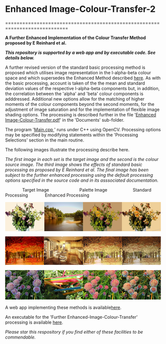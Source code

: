 # Enhanced Image-Colour-Transfer-2
============================================================================

__A Further Enhanced Implementation of the Colour Transfer Method proposed by E Reinhard et al.__

***This repository is supported by a web app and by executable code. See details below.***

A further revised version of the standard basic processing method is proposed which utilises image representation in the l-alpha-beta  colour space and which supersedes the Enhanced Method described [here](https://github.com/TJCoding/Enhanced-Image-Colour-Transfer). As with the basic processing, account is taken of the the mean and standard deviation values of the respective l-alpha-beta components but, in addition, the correlation between the 'alpha' and 'beta' colour components is adddressed. Additional new options allow for the matching of higher moments of the colour components beyond the second moments, for the adjustment of image saturation and for the implementation of flexible image shading options.  The processing is described further in the file '[Enhanced Image-Colour-Transfer.pdf](Documents/Further%20Enhanced%20Image-Colour-Transfer.pdf)'  in the 'Documents' sub-folder. 

The program '[Main.cpp ](Main.cpp)' runs under C++ using OpenCV. Processing options may be specified by modifying statements within the 'Processing Selections' section in the main routine.

The following images illustrate the processing describe here.

*The first image in each set is the target image and the second is the colour source image.  The third image shows the effects of standard basic processing as proposed by E Reinhard et al. The final image has been subject to the further enhanced processing using the default processing options specified in the source code and in its asssociated documentation.*

&nbsp;&nbsp;&nbsp;&nbsp;&nbsp;&nbsp;&nbsp;&nbsp;&nbsp;&nbsp;&nbsp;&nbsp;&nbsp; Target Image &nbsp;&nbsp;&nbsp;&nbsp;&nbsp;&nbsp;&nbsp;&nbsp;&nbsp;&nbsp;&nbsp;&nbsp;&nbsp;&nbsp;&nbsp;&nbsp;&nbsp;&nbsp;&nbsp;&nbsp;&nbsp;&nbsp;&nbsp; Palette Image &nbsp;&nbsp;&nbsp;&nbsp;&nbsp;&nbsp;&nbsp;&nbsp;&nbsp;&nbsp;&nbsp;&nbsp;&nbsp;&nbsp;&nbsp;&nbsp;&nbsp;&nbsp;&nbsp; Standard Processing &nbsp;&nbsp;&nbsp;&nbsp;&nbsp;&nbsp;&nbsp;&nbsp;&nbsp;&nbsp;&nbsp;&nbsp; Enhanced Processing

![Composite of Vase Image: Inputs and Outputs](Documents/Images/Vase_composite.jpg?raw=true)

![Composite of Autumn Image: Inputs and Outputs](Documents/Images/Autumn_composite.jpg?raw=true)

![Composite of Flowers Image: Inputs and Outputs](Documents/Images/Flowers_composite.jpg?raw=true)

A web app implementing these methods is available[here](https://www.dustfreesolutions.com/CT/CT.html).

An executable for the 'Further Enhanced-Image-Colour-Transfer' processing  is available [here](https://github.com/TJCoding/Image-Colour-Transfer-Processing-Executable).

*Please star this respository if you find either of these facilities to be commendable.*

